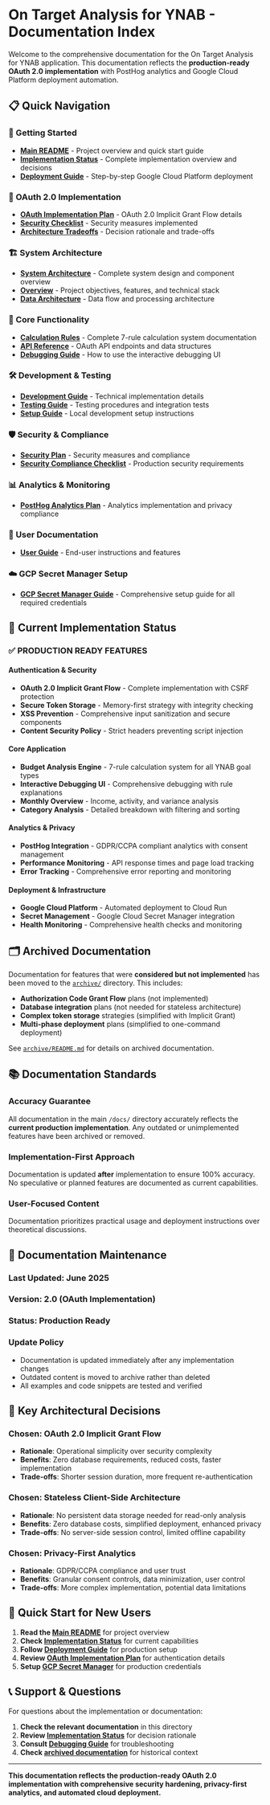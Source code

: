 # On Target Analysis for YNAB - Documentation Index

Welcome to the comprehensive documentation for the On Target Analysis for YNAB application. This documentation reflects the **production-ready OAuth 2.0 implementation** with PostHog analytics and Google Cloud Platform deployment automation.

## 📋 Quick Navigation

### **🚀 Getting Started**

- **[Main README](../README.md)** - Project overview and quick start guide
- **[Implementation Status](IMPLEMENTATION_STATUS.md)** - Complete implementation overview and decisions
- **[Deployment Guide](DEPLOYMENT_GUIDE.md)** - Step-by-step Google Cloud Platform deployment

### **🔐 OAuth 2.0 Implementation**

- **[OAuth Implementation Plan](IMPLICIT_GRANT_IMPLEMENTATION_PLAN.md)** - OAuth 2.0 Implicit Grant Flow details
- **[Security Checklist](IMPLICIT_GRANT_SECURITY_CHECKLIST.md)** - Security measures implemented
- **[Architecture Tradeoffs](IMPLICIT_GRANT_TRADEOFFS_MIGRATION.md)** - Decision rationale and trade-offs

### **🏗️ System Architecture**

- **[System Architecture](SYSTEM_ARCHITECTURE.md)** - Complete system design and component overview
- **[Overview](OVERVIEW.md)** - Project objectives, features, and technical stack
- **[Data Architecture](DATA_ARCHITECTURE.md)** - Data flow and processing architecture

### **🧮 Core Functionality**

- **[Calculation Rules](CALCULATION_RULES.md)** - Complete 7-rule calculation system documentation
- **[API Reference](API_REFERENCE.md)** - OAuth API endpoints and data structures
- **[Debugging Guide](DEBUGGING_GUIDE.md)** - How to use the interactive debugging UI

### **🛠️ Development & Testing**

- **[Development Guide](DEVELOPMENT_GUIDE.md)** - Technical implementation details
- **[Testing Guide](TESTING_GUIDE.md)** - Testing procedures and integration tests
- **[Setup Guide](SETUP_GUIDE.md)** - Local development setup instructions

### **🛡️ Security & Compliance**

- **[Security Plan](SECURITY_PLAN.md)** - Security measures and compliance
- **[Security Compliance Checklist](SECURITY_COMPLIANCE_CHECKLIST.md)** - Production security requirements

### **📊 Analytics & Monitoring**

- **[PostHog Analytics Plan](POSTHOG_ANALYTICS_PLAN.md)** - Analytics implementation and privacy compliance

### **👥 User Documentation**

- **[User Guide](USER_GUIDE.md)** - End-user instructions and features

### **☁️ GCP Secret Manager Setup**

- **[GCP Secret Manager Guide](GCP_SECRET_MANAGER_GUIDE.md)** - Comprehensive setup guide for all required credentials

## 🎯 **Current Implementation Status**

### ✅ **PRODUCTION READY FEATURES**

#### **Authentication & Security**

- **OAuth 2.0 Implicit Grant Flow** - Complete implementation with CSRF protection
- **Secure Token Storage** - Memory-first strategy with integrity checking
- **XSS Prevention** - Comprehensive input sanitization and secure components
- **Content Security Policy** - Strict headers preventing script injection

#### **Core Application**

- **Budget Analysis Engine** - 7-rule calculation system for all YNAB goal types
- **Interactive Debugging UI** - Comprehensive debugging with rule explanations
- **Monthly Overview** - Income, activity, and variance analysis
- **Category Analysis** - Detailed breakdown with filtering and sorting

#### **Analytics & Privacy**

- **PostHog Integration** - GDPR/CCPA compliant analytics with consent management
- **Performance Monitoring** - API response times and page load tracking
- **Error Tracking** - Comprehensive error reporting and monitoring

#### **Deployment & Infrastructure**

- **Google Cloud Platform** - Automated deployment to Cloud Run
- **Secret Management** - Google Cloud Secret Manager integration
- **Health Monitoring** - Comprehensive health checks and monitoring

## 🗂️ **Archived Documentation**

Documentation for features that were **considered but not implemented** has been moved to the [`archive/`](archive/) directory. This includes:

- **Authorization Code Grant Flow** plans (not implemented)
- **Database integration** plans (not needed for stateless architecture)
- **Complex token storage** strategies (simplified with Implicit Grant)
- **Multi-phase deployment** plans (simplified to one-command deployment)

See [`archive/README.md`](archive/README.md) for details on archived documentation.

## 📚 **Documentation Standards**

### **Accuracy Guarantee**

All documentation in the main `/docs/` directory accurately reflects the **current production implementation**. Any outdated or unimplemented features have been archived or removed.

### **Implementation-First Approach**

Documentation is updated **after** implementation to ensure 100% accuracy. No speculative or planned features are documented as current capabilities.

### **User-Focused Content**

Documentation prioritizes practical usage and deployment instructions over theoretical discussions.

## 🔄 **Documentation Maintenance**

### **Last Updated**: June 2025

### **Version**: 2.0 (OAuth Implementation)

### **Status**: Production Ready

### **Update Policy**

- Documentation is updated immediately after any implementation changes
- Outdated content is moved to archive rather than deleted
- All examples and code snippets are tested and verified

## 🎯 **Key Architectural Decisions**

### **Chosen: OAuth 2.0 Implicit Grant Flow**

- **Rationale**: Operational simplicity over security complexity
- **Benefits**: Zero database requirements, reduced costs, faster implementation
- **Trade-offs**: Shorter session duration, more frequent re-authentication

### **Chosen: Stateless Client-Side Architecture**

- **Rationale**: No persistent data storage needed for read-only analysis
- **Benefits**: Zero database costs, simplified deployment, enhanced privacy
- **Trade-offs**: No server-side session control, limited offline capability

### **Chosen: Privacy-First Analytics**

- **Rationale**: GDPR/CCPA compliance and user trust
- **Benefits**: Granular consent controls, data minimization, user control
- **Trade-offs**: More complex implementation, potential data limitations

## 🚀 **Quick Start for New Users**

1. **Read the [Main README](../README.md)** for project overview
2. **Check [Implementation Status](IMPLEMENTATION_STATUS.md)** for current capabilities
3. **Follow [Deployment Guide](DEPLOYMENT_GUIDE.md)** for production setup
4. **Review [OAuth Implementation Plan](IMPLICIT_GRANT_IMPLEMENTATION_PLAN.md)** for authentication details
5. **Setup [GCP Secret Manager](GCP_SECRET_MANAGER_GUIDE.md)** for production credentials

## 📞 **Support & Questions**

For questions about the implementation or documentation:

1. **Check the relevant documentation** in this directory
2. **Review [Implementation Status](IMPLEMENTATION_STATUS.md)** for decision rationale
3. **Consult [Debugging Guide](DEBUGGING_GUIDE.md)** for troubleshooting
4. **Check [archived documentation](archive/)** for historical context

---

**This documentation reflects the production-ready OAuth 2.0 implementation with comprehensive security hardening, privacy-first analytics, and automated cloud deployment.**
